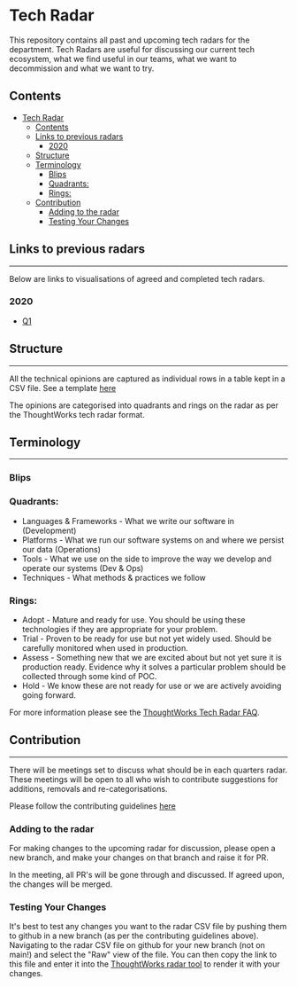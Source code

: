 # Tech Radar

This repository contains all past and upcoming tech radars for the department. Tech Radars are useful for discussing our current tech ecosystem, what we find useful in our teams, what we want to decommission and what we want to try.

## Contents

- [Tech Radar](#tech-radar)
  - [Contents](#contents)
  - [Links to previous radars](#links-to-previous-radars)
    - [2020](#2020)
  - [Structure](#structure)
  - [Terminology](#terminology)
    - [Blips](#blips)
    - [Quadrants:](#quadrants)
    - [Rings:](#rings)
  - [Contribution](#contribution)
    - [Adding to the radar](#adding-to-the-radar)
    - [Testing Your Changes](#testing-your-changes)

## Links to previous radars
---

Below are links to visualisations of agreed and completed tech radars.

### 2020

- [Q1](https://radar.thoughtworks.com/?sheetId=https%3A%2F%2Fraw.githubusercontent.com%2Fwordshaker%2Ftechradar%2Fmain%2F2020%2FLAA%25202020%2520-%2520Q1.csv)

## Structure
---

All the technical opinions are captured as individual rows in a table kept in a CSV file. See a template [here](template.csv)

The opinions are categorised into quadrants and rings on the radar as per the ThoughtWorks tech radar format.  


## Terminology
---

### Blips

### Quadrants:
* Languages & Frameworks - What we write our software in (Development)
* Platforms - What we run our software systems on and where we persist our data (Operations)
* Tools - What we use on the side to improve the way we develop and operate our systems (Dev & Ops)
* Techniques - What methods & practices we follow

### Rings:
* Adopt - Mature and ready for use. You should be using these technologies if they are appropriate for your problem.
* Trial - Proven to be ready for use but not yet widely used. Should be carefully monitored when used in production.
* Assess - Something new that we are excited about but not yet sure it is production ready. Evidence why it solves a particular problem should be collected through some kind of POC.
* Hold - We know these are not ready for use or we are actively avoiding going forward.

For more information please see the [ThoughtWorks Tech Radar FAQ](https://www.thoughtworks.com/radar/faq).


## Contribution
---
There will be meetings set to discuss what should be in each quarters radar. These meetings will be open to all who wish to contribute suggestions for additions, removals and re-categorisations.

Please follow the contributing guidelines [here](CONTRIBUTING.md)

### Adding to the radar

For making changes to the upcoming radar for discussion, please open a new branch, and make your changes on that branch and raise it for PR. 

In the meeting, all PR's will be gone through and discussed. If agreed upon, the changes will be merged.

### Testing Your Changes

It's best to test any changes you want to the radar CSV file by pushing them to github in a new branch (as per the contributing guidelines above). Navigating to the radar CSV file on github for your new branch (not on main!) and select the "Raw" view of the file. You can then copy the link to this file and enter it into the [ThoughtWorks radar tool](https://radar.thoughtworks.com) to render it with your changes.